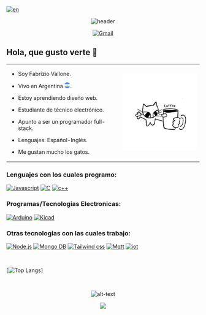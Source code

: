 [![en](https://img.shields.io/badge/language-english-green.svg)](https://github.com/FabrizioVal)&nbsp; </div>

<div align="center">

![header](https://capsule-render.vercel.app/api?type=waving&height=250&color=675f9f&text=¡Bienvenido!&textBg=false&fontColor=ffffff&fontSize=70&fontAlign=51&descAlignY=66)

  <a href="https://mail.google.com/mail/u/0/#inbox?compose=DmwnWrRnZVgvRFsFbTmHfDPblxkHdpHvHZQjxmPSTdvKxlkwhhVrPQLzSTtxHKgtdLVLMNXXrZjV">
        <img src="https://img.shields.io/badge/Gmail-fffdfc?style=flat-square&logo=gmail" alt="Gmail" style="width: 8%; height: 8%;">
    </a>
</div>

<h2 align="left"> Hola, que gusto verte 👋 </h2>

<table>
  <tr>
    <td>

* Soy Fabrizio Vallone.<br>
* Vivo en Argentina <img src="https://github.com/FabrizioVal/FabrizioVal/blob/main/argentina.png" width="15"/>.<br> 
* Estoy aprendiendo diseño web.<br> 
* Estudiante de técnico electrónico. <br>
* Apunto a ser un programador full-stack.<br> 
* Lenguajes: Español-Inglés.<br>
* Me gustan mucho los gatos.<br>

    </td>
    <td>

  <img src="https://github.com/FabrizioVal/FabrizioVal/blob/main/coffe%20catoo.jpg" width="200"/>

    </td>
  </tr>
</table>

### Lenguajes con los cuales programo:

<a href="https://"><img src="https://img.shields.io/badge/Javascript-yellow?style=for-the-badge&logo=Javascript&logoColor=ffffff" alt="Javascript"></a>
<a href="https://"><img src="https://img.shields.io/badge/C-blue?style=for-the-badge&logo=c&logoColor=ffffff" alt="C"></a>
<a href="https://"><img src="https://img.shields.io/badge/c%2B%2B-007ec6?style=for-the-badge&logo=c%2B%2B&logoColor=white" alt="c++"></a>


### Programas/Tecnologias Electronicas:

<a href="https://"><img src="https://img.shields.io/badge/Arduino-2cc2c7?style=for-the-badge&logo=arduino&logoColor=white" alt="Arduino"></a>
<a href="https://"><img src="https://img.shields.io/badge/Kicad-3f3bf7?style=for-the-badge&logo=kicad&logoColor=white" alt="Kicad"></a>

### Otras tecnologias con las cuales trabajo:

<a href="https://"><img src="https://img.shields.io/badge/Node.js-3b991f?style=for-the-badge&logo=node.js&logoColor=white" alt="Node.js"></a>
<a href="https://"><img src="https://img.shields.io/badge/Mongo_DB-27750f?style=for-the-badge&logo=mongodb&logoColor=white" alt="Mongo DB"></a>
<a href="https://"><img src="https://img.shields.io/badge/Tailwind_css-3cbbc7?style=for-the-badge&logo=tailwind+css&logoColor=white" alt="Tailwind css"></a>
<a href="https://"><img src="https://img.shields.io/badge/Mqtt-620d66?style=for-the-badge&logo=mqtt&logoColor=white" alt="Mqtt"></a>
<a href="https://"><img src="https://img.shields.io/badge/iot-blue?style=for-the-badge&logo=bluetooth&logoColor=white" alt="iot"></a>

&nbsp;

[![Top Langs](https://github-readme-stats.vercel.app/api/top-langs/?username=FabrizioVal&layout=donut&theme=tokyonight)]

&nbsp;

<div align="center">
  
![alt-text](https://github.com/FabrizioVal/FabrizioVal/blob/main/footer.gif)

</div>

<div align="center">
  
![](https://komarev.com/ghpvc/?username=FabrizioVal&style=flat-square&color=7f1eb0&style=for-the-badge)

</div>
